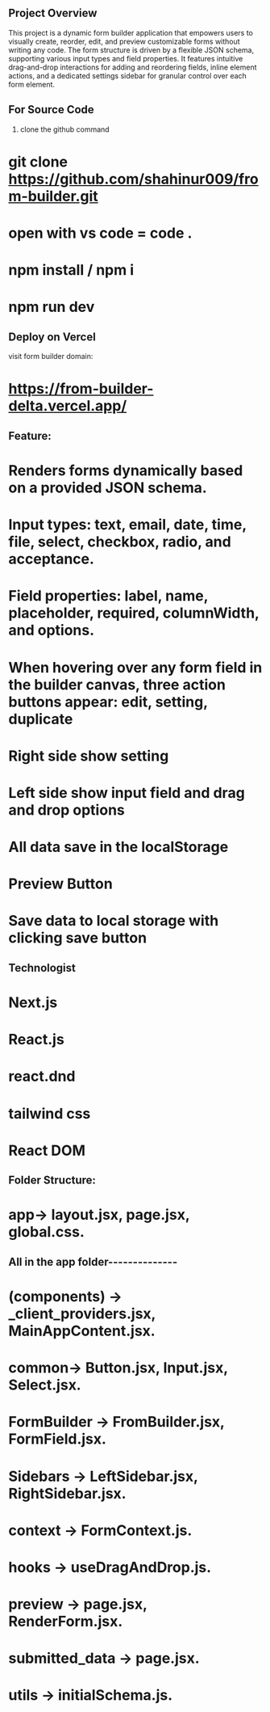 ## Project Overview

This project is a dynamic form builder application that empowers users to visually create, reorder, edit, and preview customizable forms without writing any code. The form structure is driven by a flexible JSON schema, supporting various input types and field properties. It features intuitive drag-and-drop interactions for adding and reordering fields, inline element actions, and a dedicated settings sidebar for granular control over each form element.

## For Source Code

1. clone the github command

# git clone https://github.com/shahinur009/from-builder.git

# open with vs code = code .

# npm install / npm i

# npm run dev

## Deploy on Vercel

visit form builder domain:

# https://from-builder-delta.vercel.app/

## Feature:
# Renders forms dynamically based on a provided JSON schema.

# Input types: text, email, date, time, file, select, checkbox, radio, and acceptance.

# Field properties: label, name, placeholder, required, columnWidth, and options.
# When hovering over any form field in the builder canvas, three action buttons appear: edit, setting, duplicate
# Right side show setting
# Left side show input field and drag and drop options
# All data save in the localStorage
# Preview Button
# Save data to local storage with clicking save button

## Technologist
# Next.js
# React.js
# react.dnd
# tailwind css
# React DOM

## Folder Structure:
# app-> layout.jsx, page.jsx, global.css. 
## All in the app folder--------------
# (components) -> _client_providers.jsx, MainAppContent.jsx.
# common-> Button.jsx, Input.jsx, Select.jsx.
# FormBuilder -> FromBuilder.jsx, FormField.jsx.
# Sidebars -> LeftSidebar.jsx, RightSidebar.jsx.
# context -> FormContext.js.
# hooks -> useDragAndDrop.js.
# preview -> page.jsx, RenderForm.jsx.
# submitted_data -> page.jsx.
# utils -> initialSchema.js.


